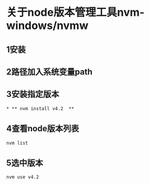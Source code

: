 
# 关于node版本管理工具nvm-windows/nvmw
## 1安装
## 2路径加入系统变量path
## 3安装指定版本
 	* ** nvm install v4.2  **
## 4查看node版本列表
 	nvm list
## 5选中版本
 	nvm use v4.2